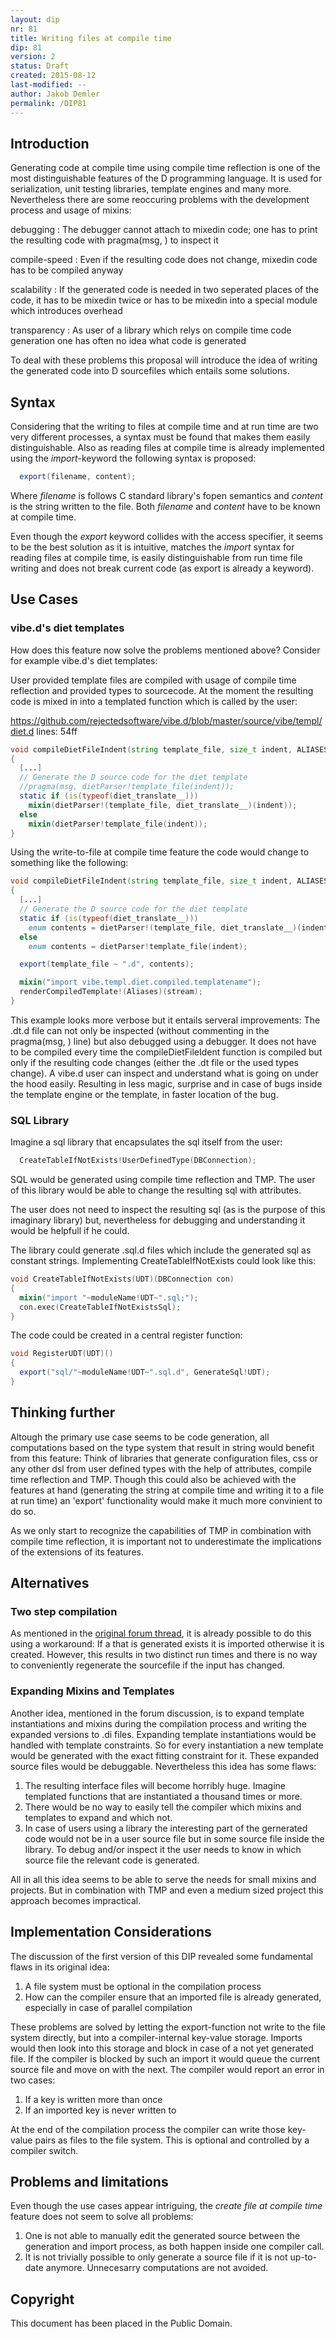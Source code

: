 ```yaml
---
layout: dip
nr: 81
title: Writing files at compile time
dip: 81
version: 2
status: Draft
created: 2015-08-12
last-modified: --
author: Jakob Demler
permalink: /DIP81
---
```


Introduction
------------

Generating code at compile time using compile time reflection is one of
the most distinguishable features of the D programming language. It is
used for serialization, unit testing libraries, template engines and
many more. Nevertheless there are some reoccuring problems with the
development process and usage of mixins:

debugging
:   The debugger cannot attach to mixedin code; one has to print the
    resulting code with pragma(msg, ) to inspect it

compile-speed
:   Even if the resulting code does not change, mixedin code has to be
    compiled anyway

scalability
:   If the generated code is needed in two seperated places of the code,
    it has to be mixedin twice or has to be mixedin into a special
    module which introduces overhead

transparency
:   As user of a library which relys on compile time code generation one
    has often no idea what code is generated

To deal with these problems this proposal will introduce the idea of
writing the generated code into D sourcefiles which entails some
solutions.

Syntax
------

Considering that the writing to files at compile time and at run time
are two very different processes, a syntax must be found that makes them
easily distinguishable. Also as reading files at compile time is already
implemented using the *import*-keyword the following syntax is proposed:

```d
  export(filename, content);
```

Where *filename* is follows C standard library's fopen semantics and
*content* is the string written to the file. Both *filename* and
*content* have to be known at compile time.

Even though the *export* keyword collides with the access specifier, it
seems to be the best solution as it is intuitive, matches the *import*
syntax for reading files at compile time, is easily distinguishable from
run time file writing and does not break current code (as export is
already a keyword).

Use Cases
---------

### vibe.d's diet templates

How does this feature now solve the problems mentioned above? Consider
for example vibe.d's diet templates:

User provided template files are compiled with usage of compile time
reflection and provided types to sourcecode. At the moment the resulting
code is mixed in into a templated function which is called by the user:

<https://github.com/rejectedsoftware/vibe.d/blob/master/source/vibe/templ/diet.d>
lines: 54ff

```d
void compileDietFileIndent(string template_file, size_t indent, ALIASES...)(OutputStream stream__)
{
  [...] 
  // Generate the D source code for the diet template
  //pragma(msg, dietParser!template_file(indent));
  static if (is(typeof(diet_translate__)))
    mixin(dietParser!(template_file, diet_translate__)(indent));
  else
    mixin(dietParser!template_file(indent));
}
```

Using the write-to-file at compile time feature the code would change to
something like the following:

```d
void compileDietFileIndent(string template_file, size_t indent, ALIASES...)(OutputStream stream__)
{
  [...]
  // Generate the D source code for the diet template
  static if (is(typeof(diet_translate__)))
    enum contents = dietParser!(template_file, diet_translate__)(indent);
  else
    enum contents = dietParser!template_file(indent);

  export(template_file ~ ".d", contents);

  mixin("import vibe.templ.diet.compiled.templatename");
  renderCompiledTemplate!(Aliases)(stream);
}
```

This example looks more verbose but it entails serveral improvements:
The .dt.d file can not only be inspected (without commenting in the
pragma(msg, ) line) but also debugged using a debugger. It does not have
to be compiled every time the compileDietFileIdent function is compiled
but only if the resulting code changes (either the .dt file or the used
types change). A vibe.d user can inspect and understand what is going on
under the hood easily. Resulting in less magic, surprise and in case of
bugs inside the template engine or the template, in faster location of
the bug.

### SQL Library

Imagine a sql library that encapsulates the sql itself from the user:

```d
  CreateTableIfNotExists!UserDefinedType(DBConnection);
```

SQL would be generated using compile time reflection and TMP. The user
of this library would be able to change the resulting sql with
attributes.

The user does not need to inspect the resulting sql (as is the purpose
of this imaginary library) but, nevertheless for debugging and
understanding it would be helpfull if he could.

The library could generate .sql.d files which include the generated sql
as constant strings. Implementing CreateTableIfNotExists could look like
this:

```d
void CreateTableIfNotExists(UDT)(DBConnection con)
{
  mixin("import "~moduleName!UDT~".sql;");
  con.exec(CreateTableIfNotExistsSql);
}
```

The code could be created in a central register function:

```d
void RegisterUDT(UDT)()
{
  export("sql/"~moduleName!UDT~".sql.d", GenerateSql!UDT);
}
```

Thinking further
----------------

Altough the primary use case seems to be code generation, all
computations based on the type system that result in string would
benefit from this feature: Think of libraries that generate
configuration files, css or any other dsl from user defined types with
the help of attributes, compile time reflection and TMP. Though this
could also be achieved with the features at hand (generating the string
at compile time and writing it to a file at run time) an 'export'
functionality would make it much more convinient to do so.

As we only start to recognize the capabilities of TMP in combination
with compile time reflection, it is important not to underestimate the
implications of the extensions of its features.

Alternatives
------------

### Two step compilation

As mentioned in the [original forum
thread](http://forum.dlang.org/post/qurgvddnfwzelsaqflwr@forum.dlang.org),
it is already possible to do this using a workaround: If a that is
generated exists it is imported otherwise it is created. However, this
results in two distinct run times and there is no way to conveniently
regenerate the sourcefile if the input has changed.

### Expanding Mixins and Templates

Another idea, mentioned in the forum discussion, is to expand template
instantiations and mixins during the compilation process and writing the
expanded versions to .di files. Expanding template instantiations would
be handled with template constraints. So for every instantiation a new
template would be generated with the exact fitting constraint for it.
These expanded source files would be debuggable. Nevertheless this idea
has some flaws:

1.  The resulting interface files will become horribly huge. Imagine
    templated functions that are instantiated a thousand times or more.
2.  There would be no way to easily tell the compiler which mixins and
    templates to expand and which not.
3.  In case of users using a library the interesting part of the
    gernerated code would not be in a user source file but in some
    source file inside the library. To debug and/or inspect it the user
    needs to know in which source file the relevant code is generated.

All in all this idea seems to be able to serve the needs for small
mixins and projects. But in combination with TMP and even a medium sized
project this approach becomes impractical.

Implementation Considerations
-----------------------------

The discussion of the first version of this DIP revealed some
fundamental flaws in its original idea:

1.  A file system must be optional in the compilation process
2.  How can the compiler ensure that an imported file is already
    generated, especially in case of parallel compilation

These problems are solved by letting the export-function not write to
the file system directly, but into a compiler-internal key-value
storage. Imports would then look into this storage and block in case of
a not yet generated file. If the compiler is blocked by such an import
it would queue the current source file and move on with the next. The
compiler would report an error in two cases:

1.  If a key is written more than once
2.  If an imported key is never written to

At the end of the compilation process the compiler can write those
key-value pairs as files to the file system. This is optional and
controlled by a compiler switch.

Problems and limitations
------------------------

Even though the use cases appear intriguing, the *create file at compile
time* feature does not seem to solve all problems:

1.  One is not able to manually edit the generated source between the
    generation and import process, as both happen inside one
    compiler call.
2.  It is not trivially possible to only generate a source file if it is
    not up-to-date anymore. Unnecesarry computations are not avoided.

Copyright
---------

This document has been placed in the Public Domain.
